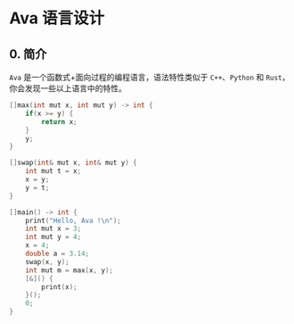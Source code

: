 # Ava 语言设计

## 0. 简介

`Ava` 是一个函数式+面向过程的编程语言，语法特性类似于 `C++`、`Python` 和 `Rust`，你会发现一些以上语言中的特性。

```c++
[]max(int mut x, int mut y) -> int {
    if(x >= y) {
        return x;
    }
    y;
} 

[]swap(int& mut x, int& mut y) {
    int mut t = x;
    x = y;
    y = t;
}

[]main() -> int {
	print("Hello, Ava !\n");
    int mut x = 3;
    int mut y = 4;
    x = 4;
    double a = 3.14;
    swap(x, y);
    int mut m = max(x, y);
    [&]() {
        print(x);
    }();
    0;
}
```


